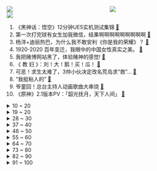 <div >
	<a style="float:left;width:55%;" href = "https://github.com/anuraghazra/github-readme-stats">
	 <img src = "https://github-readme-stats.vercel.app/api?username=iuuuuuaena&theme=buefy&show_icons=true"/>
	</a>
	<a  style="float:right;width:45%" href = "https://github.com/anuraghazra/github-readme-stats">
	 <img  src="https://github-readme-stats.vercel.app/api/top-langs/?username=anuraghazra&layout=compact"/>
	</a>
	</div>

[![](https://img.shields.io/badge/jxd-@jxdgogogo.xyz-yellowgreen.svg)](https://www.jxdgogogo.xyz)<br>
1. 《黑神话：悟空》12分钟UE5实机测试集锦 [:link:](//www.bilibili.com/video/BV1y64y1q757) <br>
2. 第一次打完球有女生加我微信，结果啊啊啊啊啊啊啊啊啊 [:link:](//www.bilibili.com/video/BV15M4y1V7y5) <br>
3. 杨洋+迪丽热巴，为什么我不敢安利《你是我的荣耀》？ [:link:](//www.bilibili.com/video/BV1xU4y1E7bv) <br>
4. 1920-2020 百年变迁，我眼中的中国女性真实之美。 [:link:](//www.bilibili.com/video/BV1Uf4y137yN) <br>
5. 我把赌博网站黑了，体验赌神的感觉! [:link:](//www.bilibili.com/video/BV1TP4y1p7oQ) <br>
6. 《 教 妇 》：刘！大！鹅！买！瓜！ [:link:](//www.bilibili.com/video/BV1vM4y1L7JH) <br>
7. 可恶！求生太难了，3帅小伙决定改名荒岛求“救”... [:link:](//www.bilibili.com/video/BV1x341167uQ) <br>
8. “我挺粘人的” [:link:](//www.bilibili.com/video/BV1fb4y1U7CR) <br>
9. 爷童回！总台主持人动画歌曲大串烧 [:link:](//www.bilibili.com/video/BV1TQ4y117VV) <br>
10. 《原神》2.1版本PV：「韶光抚月，天下人间」 [:link:](//www.bilibili.com/video/BV1XQ4y1y7Wk) <br>
<details>
<summary>10 ~ 20</summary>

11. 【医学博士】毒品是怎样毁掉一个人的？｜新型毒品藏在你身边！ [:link:](//www.bilibili.com/video/BV16q4y1S7E8) <br>
12. 虽然看不懂！但是我大受震撼！ [:link:](//www.bilibili.com/video/BV1464y1e7XB) <br>
13. 对不起，我超常发挥了 [:link:](//www.bilibili.com/video/BV1KU4y1E7eR) <br>
14. 翻译翻译，什么才叫奥运精神 [:link:](//www.bilibili.com/video/BV12q4y1S7jC) <br>
15. 我又买了一些沙雕玩具 [:link:](//www.bilibili.com/video/BV1wf4y1G71M) <br>
16. 最残忍的黑社会-孙小果（扫黑风暴孙兴原型） [:link:](//www.bilibili.com/video/BV1m44y1y7Wn) <br>
17. 【初投/OC/原创动画MEME】Gott ist Tott【viv】 [:link:](//www.bilibili.com/video/BV1KU4y1E733) <br>
18. ⚡我晒干了沉默⚡最骚版本 [:link:](//www.bilibili.com/video/BV1JA411A7sb) <br>
19. 停更1年，我终于从“猝死”的阴影中走出来了！ [:link:](//www.bilibili.com/video/BV1pQ4y1m7rj) <br>
</details>
<details>
<summary>19 ~ 20</summary>

20. 【猫鼠电音】STAY [:link:](//www.bilibili.com/video/BV1Tf4y1G78y) <br>
21. 【游戏侦查冰】假弥勒代表了什么？带你看懂《黑神话：悟空》新演示中的小细节 [:link:](//www.bilibili.com/video/BV1ro4y1U7oJ) <br>
22. 《我叫玛丽苏》 [:link:](//www.bilibili.com/video/BV1vg41157eW) <br>
23. 最骚版⚡你榨干了沉默⚡ [:link:](//www.bilibili.com/video/BV1pM4y1L76p) <br>
24. 新番时光机！十年前的观众都在看什么神片？「2011年7月新番导视」 [:link:](//www.bilibili.com/video/BV1sA411A7JD) <br>
25. 自 杀 式 无 人 机 【滑翔机快乐阴人流#2】 [:link:](//www.bilibili.com/video/BV19h411i7QK) <br>
26. 射 雕 英 雄 传 ！ [:link:](//www.bilibili.com/video/BV1zU4y1E7yv) <br>
27. 谁制定了美国劫匪的行业标准？【硬核狠人06】 [:link:](//www.bilibili.com/video/BV1iU4y1E7cV) <br>
28. 对不起，又让你们失望了 [:link:](//www.bilibili.com/video/BV1Zh411i7wn) <br>
</details>
<details>
<summary>28 ~ 30</summary>

29. 你们相信这块木头里有御坂美琴吗 [:link:](//www.bilibili.com/video/BV19h411i7rU) <br>
30. 一指头戳下去，我人傻了！ [:link:](//www.bilibili.com/video/BV1Kv411N7NW) <br>
31. 《青莲兰陵》这才是把进厂时机把握极致的兰陵王！！！ [:link:](//www.bilibili.com/video/BV1oq4y1S7jx) <br>
32. 台上一分钟，台下十年功。 [:link:](//www.bilibili.com/video/BV1AP4y1s7if) <br>
33. 业精于勤，荒于嬉 [:link:](//www.bilibili.com/video/BV17b4y1S79V) <br>
34. 谁是狗？ [:link:](//www.bilibili.com/video/BV17U4y1E7Bf) <br>
35. 不 要 笑 挑 战 ssssssss级 [:link:](//www.bilibili.com/video/BV1dy4y1V7ZD) <br>
36. 在新疆吃大盘鸡有多爽？98元比盆大，鸡腿整只炖，汤汁拌面免费吃！ [:link:](//www.bilibili.com/video/BV1wq4y1M7y2) <br>
37. 【亦】警惕AI外挂！我写了一个枪枪爆头的视觉AI，又亲手“杀死”了它 [:link:](//www.bilibili.com/video/BV1Lq4y1M7E2) <br>
</details>
<details>
<summary>37 ~ 40</summary>

38. 谁教你这么剪的？DNA都变异了！ [:link:](//www.bilibili.com/video/BV1Ff4y1G7wN) <br>
39. 【才浅手工】花费4个月25万元探寻三星堆金杖制作工艺之谜 [:link:](//www.bilibili.com/video/BV1Nf4y1G7ZS) <br>
40. 天妒英才，他的名字你没有听过，但他的字你一定见过。 [:link:](//www.bilibili.com/video/BV17M4y1V7Qj) <br>
41. 时代少年团宋亚轩刘耀文合唱《世界上的另一个我》【夏日少年派】 [:link:](//www.bilibili.com/video/BV1jU4y1E77T) <br>
42. 《反方向的钟》你 为什么不爱我 [:link:](//www.bilibili.com/video/BV1B64y1q7Cw) <br>
43. 泰拉瑞亚 萌新生存 1 [:link:](//www.bilibili.com/video/BV1HM4y1L7FC) <br>
44. 对不起！我通关了？！！ [:link:](//www.bilibili.com/video/BV1Ng411L7fT) <br>
45. 小 心 俄 罗 斯 [:link:](//www.bilibili.com/video/BV1464y1e7uz) <br>
46. 全球唯一米其林甜品 油条鸡蛋 复刻出来是什么味道 [:link:](//www.bilibili.com/video/BV1mf4y137TP) <br>
</details>
<details>
<summary>46 ~ 50</summary>

47. 【特别篇】黑 学 家 快 报 第一期 [:link:](//www.bilibili.com/video/BV1WM4y1L7aw) <br>
48. 我在排位里面打出了十万经济 [:link:](//www.bilibili.com/video/BV1S44y1k76x) <br>
49. b站up主起草檄文，直击美国病毒溯源，大快人心！！ [:link:](//www.bilibili.com/video/BV1zf4y1375z) <br>
50. 回怼家暴！！课 堂 请 勿 乱 猜 谜 7 [:link:](//www.bilibili.com/video/BV1zv411N73o) <br>
51. 荡气回肠！A到爆炸！9.2分港产抗日剧《义海豪情》P1 [:link:](//www.bilibili.com/video/BV1H64y1e7rn) <br>
52. 假如周杰伦今年刚刚出道 [:link:](//www.bilibili.com/video/BV1344y1k7gi) <br>
53. 黄龄版《琵琶行》，柔美戏腔，梦回千年！ [:link:](//www.bilibili.com/video/BV1Bg411575T) <br>
54. 饮茶哥：看自己的鬼畜视频 [:link:](//www.bilibili.com/video/BV1SL4y1e7nc) <br>
55. 消失大半年只为这一件事！！！ [:link:](//www.bilibili.com/video/BV1p64y1e7EQ) <br>
</details>
<details>
<summary>55 ~ 60</summary>

56. 17个简单有趣的小食谱 有手就能做系列 [:link:](//www.bilibili.com/video/BV19o4y1U71q) <br>
57. 蚝王来了，一个生蚝5斤重，撬开的那一刻我忍不住笑出声了 [:link:](//www.bilibili.com/video/BV1Wg41157mg) <br>
58. 血压狂飙！我要被这黑马新剧气死了！国产罪案剧《扫黑风暴》第二期 [:link:](//www.bilibili.com/video/BV1a64y1e7vL) <br>
59. 极致社死！考完试后村里架起横幅，全村看我走红毯..【翼刀奇闻录】 [:link:](//www.bilibili.com/video/BV1qP4y1s7Ef) <br>
60. 我的回应！关于上期视频的争议 [:link:](//www.bilibili.com/video/BV13b4y1S7E6) <br>
61. 吴京的“间歇性”人设崩塌，有人怒骂：真爱国你为啥不捐一个亿？ [:link:](//www.bilibili.com/video/BV1PM4y1V7fA) <br>
62. 【时代少年团】广告拍摄花絮 [:link:](//www.bilibili.com/video/BV1oh411i7FB) <br>
63. 人类“舒爽”的瞬间 [:link:](//www.bilibili.com/video/BV1nU4y1E7Go) <br>
64. 对不起，这次我很强！ [:link:](//www.bilibili.com/video/BV1vb4y1S7do) <br>
</details>
<details>
<summary>64 ~ 70</summary>

65. 雷神眼狩令的真正目的？雷神不用洗白，她本来就很白！剧情推想~ [:link:](//www.bilibili.com/video/BV193411q7rU) <br>
66. 老爸出差终于回来了 [:link:](//www.bilibili.com/video/BV19q4y1S72L) <br>
67. 中学语文课本上隐藏的神作：《桃花源记》 [:link:](//www.bilibili.com/video/BV1vv411N7kp) <br>
68. 100万！合影！ [:link:](//www.bilibili.com/video/BV1BM4y1L7fT) <br>
69. 开渔了！渔民争先恐后送来海鲜，漠叔婉言拒绝 [:link:](//www.bilibili.com/video/BV1Bo4y1U7kU) <br>
70. 坏了，这下真成百岁老人了… [:link:](//www.bilibili.com/video/BV1k64y1q7xs) <br>
71. 我的世界 但与随机生物绑定终生！？ [:link:](//www.bilibili.com/video/BV12q4y1S7kg) <br>
72. 《家 里 打 dio 团》 [:link:](//www.bilibili.com/video/BV1PL4y1v7jp) <br>
73. “天理怎么还没打死你们俩？” [:link:](//www.bilibili.com/video/BV1p64y1q79t) <br>
</details>
<details>
<summary>73 ~ 80</summary>

74. 初中生补课受同学欺凌，给来查补课警察带路上门：你们都出来！ [:link:](//www.bilibili.com/video/BV1x44y1k71F) <br>
75. 自 “油” 美 利 坚 [:link:](//www.bilibili.com/video/BV1q44y1k7xv) <br>
76. 离谱！这是我见过成本最低的番剧！异世界的勇者是我又不是我？——颜文字大冒险#1（上） [:link:](//www.bilibili.com/video/BV1Vv411N7Kq) <br>
77. 笑死，根本吃不完！ [:link:](//www.bilibili.com/video/BV1wf4y1G7qR) <br>
78. 一级致癌物的广告，竟然上了知名街舞综艺，求求槟榔厂商们，别再迫害年轻人了【洞察社会系列46】 [:link:](//www.bilibili.com/video/BV1e64y1q7FU) <br>
79. 手绘299张！在纸上混剪 [:link:](//www.bilibili.com/video/BV1fo4y1U7XA) <br>
80. 没洗干净的空调有多脏？拆完老空调，我吐了！【老爸评测】 [:link:](//www.bilibili.com/video/BV1WU4y1E7j3) <br>
81. 百万up，一口气花光一年创作激励！ [:link:](//www.bilibili.com/video/BV1TP4y1p7tq) <br>
82. 一个细节没注意，倒三角和四边形眼妆怎么化都难看！ [:link:](//www.bilibili.com/video/BV1Xy4y1V7mp) <br>
</details>
<details>
<summary>82 ~ 90</summary>

83. 希望本视频能让你们更好的保护自己 提前预案 [:link:](//www.bilibili.com/video/BV1eU4y1E7Ns) <br>
84. 自己从头制作一份牛瘪火锅！含泪喝了三大碗牛瘪底料！ [:link:](//www.bilibili.com/video/BV1Pv411N7aQ) <br>
85. 温铁军：秦灭亡是因为暴政？中国不该形成大一统？身处西方话语体系会让你忘了自己的根 [:link:](//www.bilibili.com/video/BV19Q4y1y7mq) <br>
86. 黑神话悟空：新视频到底讲了个什么故事？【懂点儿啥】 [:link:](//www.bilibili.com/video/BV1xh411i7rp) <br>
87. 帝皇铠甲！我三个月的心血！ [:link:](//www.bilibili.com/video/BV1Fy4y157SH) <br>
88. 对不起，暑假作业就是浪费时间 [:link:](//www.bilibili.com/video/BV1QL4y1e75b) <br>
89. 高 质 量 人 类 补 课 现 状 [:link:](//www.bilibili.com/video/BV1ph411i74L) <br>
90. 绝美！央视主持人神仙合奏《左手指月》 [:link:](//www.bilibili.com/video/BV1Cf4y1n76U) <br>
91. 价值两百万的视频.mp4 [:link:](//www.bilibili.com/video/BV1WU4y1E7nK) <br>
</details>
<details>
<summary>91 ~ 100</summary>

92. 我发现了“寄生虫”研究所！！！ [:link:](//www.bilibili.com/video/BV1A3411B71P) <br>
93. 「小白」山寨机调查 意外发现平台大漏洞！ [:link:](//www.bilibili.com/video/BV1644y1y7kY) <br>
94. 【罗翔】张三化身张美美诈骗程序员，当心网络世界的“暗雷” [:link:](//www.bilibili.com/video/BV1p64y1e79P) <br>
95. 在潘长江直播间斥巨资买酒我能把握住吗？第一款就被坑了！ [:link:](//www.bilibili.com/video/BV19h411i7az) <br>
96. 当我们之中潜藏了个「阴险的小偷」！？ [:link:](//www.bilibili.com/video/BV15M4y1V7c8) <br>
97. 用1000个bug来还原植物大战僵尸!居然运行起来了 [:link:](//www.bilibili.com/video/BV1KU4y1E7vp) <br>
98. 【不止游戏】游戏角色戴的战术耳机，没想真实效果这么强大？ [:link:](//www.bilibili.com/video/BV1gq4y1M7GU) <br>
99. 谁不喜欢元气满满的女孩子勒！？(*ˉ︶ˉ*) [:link:](//www.bilibili.com/video/BV1uP4y1s7La) <br>
100. 芝 士 牛 排，此 刻 尽 丝 滑【乐高定格动画】 [:link:](//www.bilibili.com/video/BV1uA411A7oH) <br>
</details>
